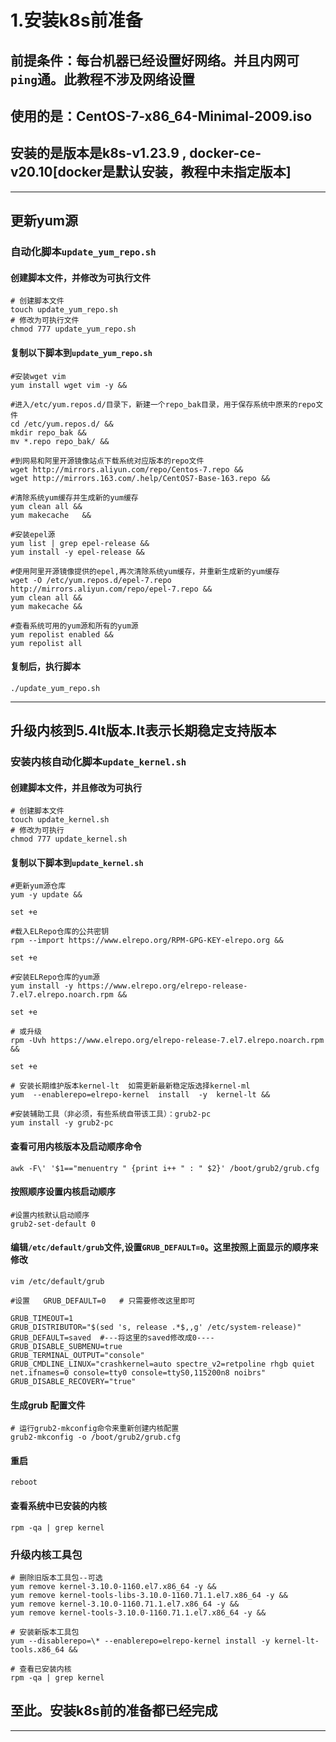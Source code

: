 # 1.安装k8s前准备

## 前提条件：每台机器已经设置好网络。并且内网可`ping`通。此教程不涉及网络设置
## 使用的是：CentOS-7-x86_64-Minimal-2009.iso
## 安装的是版本是k8s-v1.23.9 , docker-ce-v20.10[docker是默认安装，教程中未指定版本]

***

## 更新yum源

### 自动化脚本`update_yum_repo.sh`

#### 创建脚本文件，并修改为可执行文件
```shell
# 创建脚本文件
touch update_yum_repo.sh
# 修改为可执行文件
chmod 777 update_yum_repo.sh
```

#### 复制以下脚本到`update_yum_repo.sh`
```shell
#安装wget vim
yum install wget vim -y &&

#进入/etc/yum.repos.d/目录下，新建一个repo_bak目录，用于保存系统中原来的repo文件
cd /etc/yum.repos.d/ &&
mkdir repo_bak &&
mv *.repo repo_bak/ &&

#到网易和阿里开源镜像站点下载系统对应版本的repo文件
wget http://mirrors.aliyun.com/repo/Centos-7.repo &&
wget http://mirrors.163.com/.help/CentOS7-Base-163.repo &&

#清除系统yum缓存并生成新的yum缓存
yum clean all &&
yum makecache	&&

#安装epel源
yum list | grep epel-release &&
yum install -y epel-release &&

#使用阿里开源镜像提供的epel,再次清除系统yum缓存，并重新生成新的yum缓存
wget -O /etc/yum.repos.d/epel-7.repo http://mirrors.aliyun.com/repo/epel-7.repo &&
yum clean all &&
yum makecache &&

#查看系统可用的yum源和所有的yum源
yum repolist enabled &&
yum repolist all
```

#### 复制后，执行脚本
```shell
./update_yum_repo.sh
```
****

## 升级内核到5.4lt版本.lt表示长期稳定支持版本

### 安装内核自动化脚本`update_kernel.sh`

#### 创建脚本文件，并且修改为可执行
```shell
# 创建脚本文件
touch update_kernel.sh
# 修改为可执行
chmod 777 update_kernel.sh
```

#### 复制以下脚本到`update_kernel.sh`
```shell
#更新yum源仓库
yum -y update &&

set +e

#载入ELRepo仓库的公共密钥
rpm --import https://www.elrepo.org/RPM-GPG-KEY-elrepo.org &&

set +e

#安装ELRepo仓库的yum源
yum install -y https://www.elrepo.org/elrepo-release-7.el7.elrepo.noarch.rpm &&

set +e

# 或升级
rpm -Uvh https://www.elrepo.org/elrepo-release-7.el7.elrepo.noarch.rpm &&

set +e

# 安装长期维护版本kernel-lt  如需更新最新稳定版选择kernel-ml
yum  --enablerepo=elrepo-kernel  install  -y  kernel-lt &&

#安装辅助工具（非必须，有些系统自带该工具）：grub2-pc
yum install -y grub2-pc
```

#### 查看可用内核版本及启动顺序命令
```shell
awk -F\' '$1=="menuentry " {print i++ " : " $2}' /boot/grub2/grub.cfg
```

#### 按照顺序设置内核启动顺序
```shell
#设置内核默认启动顺序
grub2-set-default 0
```

#### 编辑`/etc/default/grub`文件,设置`GRUB_DEFAULT=0`。这里按照上面显示的顺序来修改
```shell
vim /etc/default/grub

#设置   GRUB_DEFAULT=0   # 只需要修改这里即可

GRUB_TIMEOUT=1
GRUB_DISTRIBUTOR="$(sed 's, release .*$,,g' /etc/system-release)"
GRUB_DEFAULT=saved  #---将这里的saved修改成0----
GRUB_DISABLE_SUBMENU=true
GRUB_TERMINAL_OUTPUT="console"
GRUB_CMDLINE_LINUX="crashkernel=auto spectre_v2=retpoline rhgb quiet net.ifnames=0 console=tty0 console=ttyS0,115200n8 noibrs"
GRUB_DISABLE_RECOVERY="true"
```

#### 生成grub 配置文件
```shell
# 运行grub2-mkconfig命令来重新创建内核配置
grub2-mkconfig -o /boot/grub2/grub.cfg
```

#### 重启
```shell
reboot
```

#### 查看系统中已安装的内核
```shell
rpm -qa | grep kernel
```

### 升级内核工具包
```shell
# 删除旧版本工具包--可选
yum remove kernel-3.10.0-1160.el7.x86_64 -y &&
yum remove kernel-tools-libs-3.10.0-1160.71.1.el7.x86_64 -y &&
yum remove kernel-3.10.0-1160.71.1.el7.x86_64 -y &&
yum remove kernel-tools-3.10.0-1160.71.1.el7.x86_64 -y &&

# 安装新版本工具包
yum --disablerepo=\* --enablerepo=elrepo-kernel install -y kernel-lt-tools.x86_64 &&

# 查看已安装内核
rpm -qa | grep kernel
```

## 至此。安装k8s前的准备都已经完成

***
